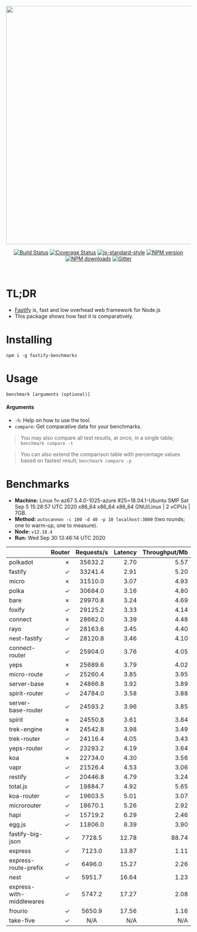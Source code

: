 <div align="center">
<img src="https://github.com/fastify/graphics/raw/master/full-logo.png" width="650" height="auto"/>
</div>

<div align="center">

[![Build Status](https://travis-ci.org/fastify/fastify.svg?branch=master)](https://travis-ci.org/fastify/fastify)
[![Coverage Status](https://coveralls.io/repos/github/fastify/fastify/badge.svg?branch=master)](https://coveralls.io/github/fastify/fastify?branch=master)
[![js-standard-style](https://img.shields.io/badge/code%20style-standard-brightgreen.svg?style=flat)](http://standardjs.com/)
[![NPM version](https://img.shields.io/npm/v/fastify.svg?style=flat)](https://www.npmjs.com/package/fastify)
[![NPM downloads](https://img.shields.io/npm/dm/fastify.svg?style=flat)](https://www.npmjs.com/package/fastify) [![Gitter](https://badges.gitter.im/gitterHQ/gitter.svg)](https://gitter.im/fastify)
</div>
<br />

# TL;DR

* [Fastify](https://github.com/fastify/fastify) is, fast and low overhead web framework for Node.js
* This package shows how fast it is comparatively.

# Installing

```
npm i -g fastify-benchmarks
```

# Usage

```
benchmark [arguments (optional)]
```

#### Arguments

* `-h`: Help on how to use the tool.
* `compare`: Get comparative data for your benchmarks.

> You may also compare all test results, at once, in a single table; `benchmark compare -t`

> You can also extend the comparison table with percentage values based on fastest result; `benchmark compare -p`
# Benchmarks
* __Machine:__ Linux fv-az67 5.4.0-1025-azure #25~18.04.1-Ubuntu SMP Sat Sep 5 15:28:57 UTC 2020 x86_64 x86_64 x86_64 GNU/Linux | 2 vCPUs | 7GB.
* __Method:__ `autocannon -c 100 -d 40 -p 10 localhost:3000` (two rounds; one to warm-up, one to measure).
* __Node:__ `v12.18.4`
* __Run:__ Wed Sep 30 13:46:14 UTC 2020

|                          | Router | Requests/s | Latency | Throughput/Mb |
| :--                      | --:    | :-:        | --:     | --:           |
| polkadot                 | ✗      | 35632.2    | 2.70    | 5.57          |
| fastify                  | ✓      | 33241.4    | 2.91    | 5.20          |
| micro                    | ✗      | 31510.0    | 3.07    | 4.93          |
| polka                    | ✓      | 30684.0    | 3.16    | 4.80          |
| bare                     | ✗      | 29970.8    | 3.24    | 4.69          |
| foxify                   | ✓      | 29125.2    | 3.33    | 4.14          |
| connect                  | ✗      | 28662.0    | 3.39    | 4.48          |
| rayo                     | ✓      | 28163.6    | 3.45    | 4.40          |
| nest-fastify             | ✓      | 28120.8    | 3.46    | 4.10          |
| connect-router           | ✓      | 25904.0    | 3.76    | 4.05          |
| yeps                     | ✗      | 25689.6    | 3.79    | 4.02          |
| micro-route              | ✓      | 25260.4    | 3.85    | 3.95          |
| server-base              | ✗      | 24866.8    | 3.92    | 3.89          |
| spirit-router            | ✓      | 24784.0    | 3.58    | 3.88          |
| server-base-router       | ✓      | 24593.2    | 3.96    | 3.85          |
| spirit                   | ✗      | 24550.8    | 3.61    | 3.84          |
| trek-engine              | ✗      | 24542.8    | 3.98    | 3.49          |
| trek-router              | ✓      | 24116.4    | 4.05    | 3.43          |
| yeps-router              | ✓      | 23293.2    | 4.19    | 3.64          |
| koa                      | ✗      | 22734.0    | 4.30    | 3.56          |
| vapr                     | ✓      | 21526.4    | 4.53    | 3.06          |
| restify                  | ✓      | 20446.8    | 4.79    | 3.24          |
| total.js                 | ✓      | 19884.7    | 4.92    | 5.65          |
| koa-router               | ✓      | 19603.5    | 5.01    | 3.07          |
| microrouter              | ✓      | 18670.1    | 5.26    | 2.92          |
| hapi                     | ✓      | 15719.2    | 6.29    | 2.46          |
| egg.js                   | ✓      | 11806.0    | 8.39    | 3.90          |
| fastify-big-json         | ✓      | 7728.5     | 12.78   | 88.74         |
| express                  | ✓      | 7123.0     | 13.87   | 1.11          |
| express-route-prefix     | ✓      | 6496.0     | 15.27   | 2.26          |
| nest                     | ✓      | 5951.7     | 16.64   | 1.23          |
| express-with-middlewares | ✓      | 5747.2     | 17.27   | 2.08          |
| frourio                  | ✓      | 5650.9     | 17.56   | 1.16          |
| take-five                | ✓      | N/A        | N/A     | N/A           |
